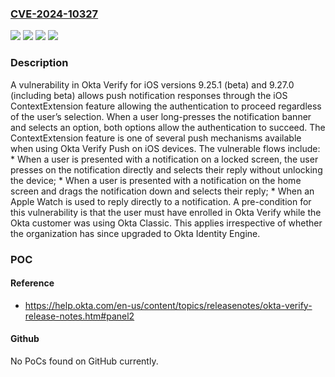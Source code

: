 ### [CVE-2024-10327](https://cve.mitre.org/cgi-bin/cvename.cgi?name=CVE-2024-10327)
![](https://img.shields.io/static/v1?label=Product&message=Okta%20Verify%20for%20iOS&color=blue)
![](https://img.shields.io/static/v1?label=Version&message=9.25.1%20&color=brightgreen)
![](https://img.shields.io/static/v1?label=Version&message=9.27.0%20&color=brightgreen)
![](https://img.shields.io/static/v1?label=Vulnerability&message=CWE-287%20Improper%20Authentication&color=brightgreen)

### Description

A vulnerability in Okta Verify for iOS versions 9.25.1 (beta) and 9.27.0 (including beta) allows push notification responses through the iOS ContextExtension feature allowing the authentication to proceed regardless of the user’s selection. When a user long-presses the notification banner and selects an option, both options allow the authentication to succeed. The ContextExtension feature is one of several push mechanisms available when using Okta Verify Push on iOS devices. The vulnerable flows include: * When a user is presented with a notification on a locked screen, the user presses on the notification directly and selects their reply without unlocking the device; * When a user is presented with a notification on the home screen and drags the notification down and selects their reply; * When an Apple Watch is used to reply directly to a notification.  A pre-condition for this vulnerability is that the user must have enrolled in Okta Verify while the Okta customer was using Okta Classic. This applies irrespective of whether the organization has since upgraded to Okta Identity Engine.

### POC

#### Reference
- https://help.okta.com/en-us/content/topics/releasenotes/okta-verify-release-notes.htm#panel2

#### Github
No PoCs found on GitHub currently.

